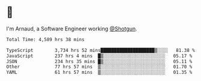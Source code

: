 # 👋

I'm Arnaud, a Software Engineer working [@Shotgun](https://shotgun.live).

<!--START_SECTION:waka-->

```txt
Total Time: 4,589 hrs 38 mins

TypeScript        3,734 hrs 52 mins████████████████████▒░░░░   81.38 %
JavaScript        237 hrs 4 mins  █▒░░░░░░░░░░░░░░░░░░░░░░░   05.17 %
JSON              234 hrs 35 mins █▒░░░░░░░░░░░░░░░░░░░░░░░   05.11 %
Other             77 hrs 57 mins  ▒░░░░░░░░░░░░░░░░░░░░░░░░   01.70 %
YAML              61 hrs 57 mins  ▒░░░░░░░░░░░░░░░░░░░░░░░░   01.35 %
```

<!--END_SECTION:waka-->
